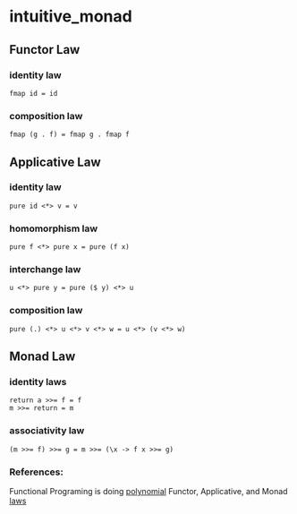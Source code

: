 # intuitive_monad
## Functor Law
### identity law
```
fmap id = id
```
### composition law
```
fmap (g . f) = fmap g . fmap f
```
## Applicative Law
### identity law
```
pure id <*> v = v
```
### homomorphism law
```
pure f <*> pure x = pure (f x)
```
### interchange law
```
u <*> pure y = pure ($ y) <*> u
```
### composition law
```
pure (.) <*> u <*> v <*> w = u <*> (v <*> w)
```
## Monad Law
### identity laws
```
return a >>= f = f
m >>= return = m
```
### associativity law
```
(m >>= f) >>= g = m >>= (\x -> f x >>= g)
```

### References:
Functional Programing is doing [polynomial](https://intuitive-functional-programming.blogspot.com/2017/09/why-is-functional-programming-intuitive_7.html)
Functor, Applicative, and Monad [laws](https://mmhaskell.com/monads/laws)

